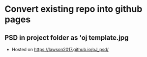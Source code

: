 # Convert existing repo into github pages

## PSD in project folder as 'oj template.jpg

* Hosted on https://lawson2017.github.io/oJ_psd/
